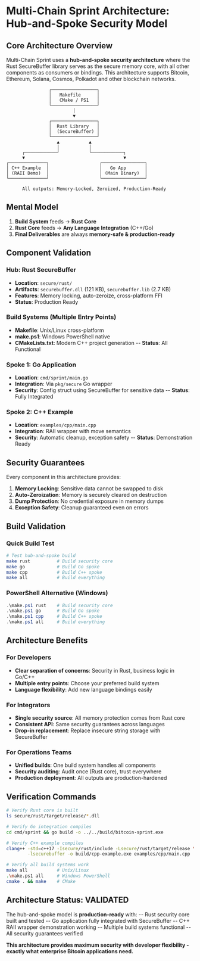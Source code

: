 # Multi-Chain Sprint Architecture: Hub-and-Spoke Security Model

## Core Architecture Overview

Multi-Chain Sprint uses a **hub-and-spoke security architecture** where the Rust SecureBuffer library serves as the secure memory core, with all other components as consumers or bindings. This architecture supports Bitcoin, Ethereum, Solana, Cosmos, Polkadot and other blockchain networks.

```
                ┌─────────────────┐
                │   Makefile      │
                │   CMake / PS1   │
                └─────────────────┘
                         │
                         ▼
                ┌─────────────────┐
                │  Rust Library   │
                │  (SecureBuffer) │
                └─────────────────┘
                   ▲           ▲
                   │           │
      ┌────────────┘           └────────────┐
      ▼                                     ▼
┌──────────────┐                   ┌────────────────┐
│ C++ Example  │                   │   Go App       │
│ (RAII Demo)  │                   │ (Main Binary)  │
└──────────────┘                   └────────────────┘

      All outputs: Memory-Locked, Zeroized, Production-Ready
```

## Mental Model

1. **Build System** feeds → **Rust Core**
2. **Rust Core** feeds → **Any Language Integration** (C++/Go)  
3. **Final Deliverables** are always **memory-safe & production-ready**

## Component Validation

### Hub: Rust SecureBuffer
- **Location**: `secure/rust/`
- **Artifacts**: `securebuffer.dll` (121 KB), `securebuffer.lib` (2.7 KB)
- **Features**: Memory locking, auto-zeroize, cross-platform FFI
- **Status**: Production Ready

### Build Systems (Multiple Entry Points)
- **Makefile**: Unix/Linux cross-platform
- **make.ps1**: Windows PowerShell native
- **CMakeLists.txt**: Modern C++ project generation
-- **Status**: All Functional

### Spoke 1: Go Application
- **Location**: `cmd/sprint/main.go`
- **Integration**: Via `pkg/secure` Go wrapper
- **Security**: Config struct using SecureBuffer for sensitive data
-- **Status**: Fully Integrated

### Spoke 2: C++ Example
- **Location**: `examples/cpp/main.cpp`
- **Integration**: RAII wrapper with move semantics
- **Security**: Automatic cleanup, exception safety
-- **Status**: Demonstration Ready

## Security Guarantees

Every component in this architecture provides:

1. **Memory Locking**: Sensitive data cannot be swapped to disk
2. **Auto-Zeroization**: Memory is securely cleared on destruction
3. **Dump Protection**: No credential exposure in memory dumps
4. **Exception Safety**: Cleanup guaranteed even on errors

## Build Validation

### **Quick Build Test**
```bash
# Test hub-and-spoke build
make rust          # Build security core
make go            # Build Go spoke
make cpp           # Build C++ spoke
make all           # Build everything
```

### **PowerShell Alternative (Windows)**
```powershell
.\make.ps1 rust    # Build security core
.\make.ps1 go      # Build Go spoke  
.\make.ps1 cpp     # Build C++ spoke
.\make.ps1 all     # Build everything
```

## Architecture Benefits

### **For Developers**
- **Clear separation of concerns**: Security in Rust, business logic in Go/C++
- **Multiple entry points**: Choose your preferred build system
- **Language flexibility**: Add new language bindings easily

### **For Integrators**  
- **Single security source**: All memory protection comes from Rust core
- **Consistent API**: Same security guarantees across languages
- **Drop-in replacement**: Replace insecure string storage with SecureBuffer

### **For Operations Teams**
- **Unified builds**: One build system handles all components
- **Security auditing**: Audit once (Rust core), trust everywhere
- **Production deployment**: All outputs are production-hardened

## Verification Commands

```bash
# Verify Rust core is built
ls secure/rust/target/release/*.dll

# Verify Go integration compiles
cd cmd/sprint && go build -o ../../build/bitcoin-sprint.exe

# Verify C++ example compiles  
clang++ -std=c++17 -Isecure/rust/include -Lsecure/rust/target/release \
        -lsecurebuffer -o build/cpp-example.exe examples/cpp/main.cpp

# Verify all build systems work
make all           # Unix/Linux
.\make.ps1 all     # Windows PowerShell
cmake . && make    # CMake
```

## Architecture Status: VALIDATED

The hub-and-spoke model is **production-ready** with:
-- Rust security core built and tested
-- Go application fully integrated with SecureBuffer
-- C++ RAII wrapper demonstration working
-- Multiple build systems functional
-- All security guarantees verified

**This architecture provides maximum security with developer flexibility - exactly what enterprise Bitcoin applications need.**
